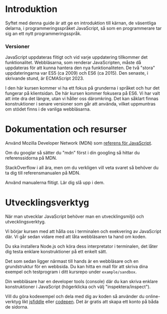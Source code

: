 Introduktion
==================================

Syftet med denna guide är att ge en introduktion till kärnan, de väsentliga delarna, i programmeringsspråket JavaScript, så som en programmerare tar sig an ett nytt programmeringsspråk.



### Versioner

JavaScript uppdateras flitigt och vid varje uppdatering tillkommer det funktionalitet. Webbläsarna, som renderar JavaScripten, måste då uppdateras för att kunna hantera den nya funktionaliteten. De två "stora" uppdateringarna var ES5 (ca 2009) och ES6 (ca 2015). Den senaste, i skrivande stund, är ECMAScript 2023.

I den här kursen kommer vi ha ett fokus på grunderna i språket och hur det fungerar på klientsidan. De här kursen kommer fokusera på ES6. Vi har valt att inte dra det längre, utan vi håller oss däromkring. Det kan såklart finnas konstruktioner i senare versioner som går att använda, vilket uppmuntras om stödet finns i de vanliga webbläsarna.



Dokumentation och resurser
==================================

Använd Mozilla Developer Network (MDN) som [referens för JavaScript](https://developer.mozilla.org/en-US/docs/JavaScript).

Om du googlar så sätter du "mdn" först i din googling så hittar du referenssidorna på MDN.

StackOverflow i all ära, men om du verkligen vill veta svaret så behöver du ta dig till referensmanualen på MDN.

Använd manualerna flitigt. Lär dig slå upp i dem.



Utvecklingsverktyg
==================================

När man utvecklar JavaScript behöver man en utvecklingsmiljö och utvecklingsverktyg.

Vi börjar kursen med att hålla oss i terminalen och exekvering av JavaScript där. Vi går sedan vidare med att låta webbläsaren ta hand om koden.

Du ska installera Node.js och köra dess interpretator i terminalen, det låter dig testa enklare konstruktioner på ett enkelt sätt.

Det som sedan ligger närmast till hands är en webbläsare och en grundstruktur för en webbsida. Du kan hitta en mall för att skriva dina exempel och testprogram i ditt kursrepo under `example/sandbox`.

Din webbläsare har en developer tools (console) där du kan skriva enklare konstruktioner i JavaScript (högerklicka och välj "inspektera/inspect").

Vill du göra kodexempel och dela med dig av koden så använder du online-verktyg likt [jsfiddle](https://jsfiddle.net/) eller [codepen](https://codepen.io/). Det är gratis att skapa ett konto på båda de sidorna.
